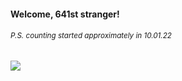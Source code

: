 #### Welcome, 641st stranger!

###### <sup>P.S. counting started approximately in 10.01.22</sup>

<img src="https://kraftwerk28.pp.ua/vcnt.png"></img>
